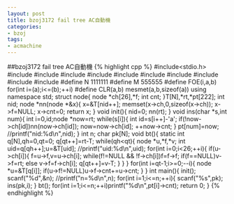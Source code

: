 ```yaml
---
layout: post
title: bzoj3172 fail tree AC自動機 
categories:
- bzoj
tags:
- acmachine
---
```


##bzoj3172 fail tree AC自動機
{% highlight cpp %} 
#include<stdio.h>
#include<cstring>
#include<stack>
#include<queue>
#include<vector>
#include<algorithm>
#include<set>
#include<map>
#include<stack>
#include<queue>
#include<cassert>
#define N 1111111
#define M 555555
#define FOE(i,a,b) for(int i=(a);i<=(b);++i)
#define CLR(a,b) mesmet(a,b,sizeof(a))
using namespace std;
struct node{
	node *ch[26],*f;
	int cnt;
}T[N],*rt,*pt[222];
int nid;
node *nn(node *&x){
	x=&T[nid++];
	memset(x->ch,0,sizeof(x->ch));
	x->f=NULL;
	x->cnt=0;
	return x;
}
void init(){
	nid=0;
	nn(rt);
}
void ins(char *s,int num){
	int i=0,id;node *now=rt;
	while(s[i]){
		int id=s[i++]-'a';
		if(!now->ch[id])nn(now->ch[id]);
		now=now->ch[id];
		++now->cnt;
	}
	pt[num]=now;
	//printf("nid:%d\n",nid);
}
int n;
char pk[N];
void bt(){
	static int q[N],qh=0,qt=0;
	q[qt++]=rt-T;
	while(qh<qt){
		node *u,*f,*v;
		int uid=q[qh++];u=&T[uid];
		//printf("uid:%d\n",uid);
		for(int i=0;i<26;++i){
			if(u->ch[i]){
				f=u->f,v=u->ch[i];
				while(f!=NULL && !f->ch[i])f=f->f;
				if(f==NULL)v->f=rt;
				else v->f=f->ch[i];
				q[qt++]=v-T;
			}
		}
	}
	for(int i=qt-1;i>=0;--i){
		node *u=&T[q[i]];
		if(u->f!=NULL)u->f->cnt+=u->cnt;
	}
}
int main(){
	init();
	scanf("%d",&n);
	//printf("n=%d\n",n);
	for(int i=1;i<=n;++i){
		scanf("%s",pk);
		ins(pk,i);
	}
	bt();
	for(int i=1;i<=n;++i)printf("%d\n",pt[i]->cnt);
	return 0;
}
{% endhighlight %}

